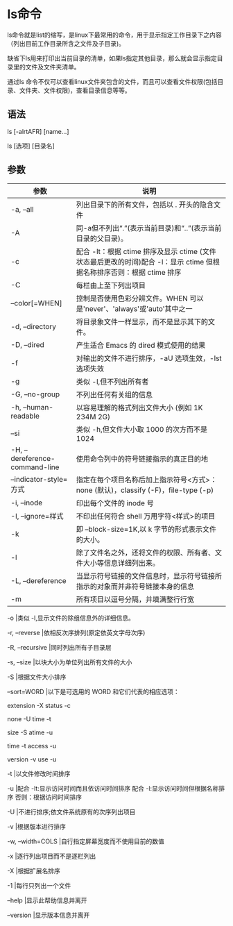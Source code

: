 # ls命令

ls命令就是list的缩写，是linux下最常用的命令，用于显示指定工作目录下之内容（列出目前工作目录所含之文件及子目录)。

缺省下ls用来打印出当前目录的清单，如果ls指定其他目录，那么就会显示指定目录里的文件及文件夹清单。 

通过ls 命令不仅可以查看linux文件夹包含的文件，而且可以查看文件权限(包括目录、文件夹、文件权限)，查看目录信息等等。


## 语法
ls [-alrtAFR] [name...]

ls [选项] [目录名]

## 参数
参数 | 说明
--|--
-a, –all | 列出目录下的所有文件，包括以 . 开头的隐含文件
| -A |同-a但不列出“.”(表示当前目录)和“..”(表示当前目录的父目录)。
| -c | 配合 -lt：根据 ctime 排序及显示 ctime (文件状态最后更改的时间)配合 -l：显示 ctime 但根据名称排序否则：根据 ctime 排序
-C | 每栏由上至下列出项目
–color[=WHEN] | 控制是否使用色彩分辨文件。WHEN 可以是'never'、'always'或'auto'其中之一
-d, –directory |将目录象文件一样显示，而不是显示其下的文件。
-D, –dired |产生适合 Emacs 的 dired 模式使用的结果
-f |对输出的文件不进行排序，-aU 选项生效，-lst 选项失效
-g |类似 -l,但不列出所有者
-G, –no-group |不列出任何有关组的信息
-h, –human-readable |以容易理解的格式列出文件大小 (例如 1K 234M 2G)
–si |类似 -h,但文件大小取 1000 的次方而不是 1024
-H, –dereference-command-line |使用命令列中的符号链接指示的真正目的地
–indicator-style=方式 |指定在每个项目名称后加上指示符号<方式>：none (默认)，classify (-F)，file-type (-p)
-i, –inode |印出每个文件的 inode 号
-I, –ignore=样式 |不印出任何符合 shell 万用字符<样式>的项目
-k |即 –block-size=1K,以 k 字节的形式表示文件的大小。
-l |除了文件名之外，还将文件的权限、所有者、文件大小等信息详细列出来。
-L, –dereference |当显示符号链接的文件信息时，显示符号链接所指示的对象而并非符号链接本身的信息
-m |所有项目以逗号分隔，并填满整行行宽

-o |类似 -l,显示文件的除组信息外的详细信息。   

-r, –reverse |依相反次序排列(原定依英文字母次序)

-R, –recursive |同时列出所有子目录层

-s, –size |以块大小为单位列出所有文件的大小

-S |根据文件大小排序

–sort=WORD |以下是可选用的 WORD 和它们代表的相应选项：

extension -X status -c

none -U time -t

size -S atime -u

time -t access -u

version -v use -u

-t |以文件修改时间排序

-u |配合 -lt:显示访问时间而且依访问时间排序
配合 -l:显示访问时间但根据名称排序
否则：根据访问时间排序

-U |不进行排序;依文件系统原有的次序列出项目

-v |根据版本进行排序

-w, –width=COLS |自行指定屏幕宽度而不使用目前的数值

-x |逐行列出项目而不是逐栏列出

-X |根据扩展名排序

-1 |每行只列出一个文件

–help |显示此帮助信息并离开

–version |显示版本信息并离开

